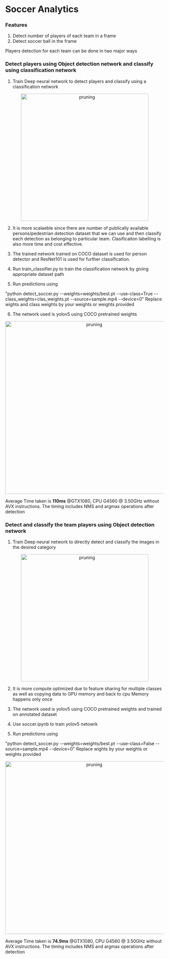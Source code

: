 # Soccer Analytics

### Features
1) Detect number of players of each team in a frame
2) Detect soccer ball in the frame

Players detection for each team can be done in two major ways

### Detect players using Object detection network and classify using classification network 
1) Train Deep neural network to detect players and classify using a classification network
  <p align="center">
    <img src="https://user-images.githubusercontent.com/22799415/114363914-293ace80-9b79-11eb-92b3-14e8794c4af2.png" alt="pruning",img width="405" />
  </p>
    <p align="center">
  
2) It is more scalaeble since there are number of publically available persons/pedestrian detection dataset that we can use and then classify each detection as belonging to particular team. Clasificaiton labelling is also more time and cost effective.

3) The trained network trained on COCO dataset is used for person detector and ResNet101 is used for further classification.

4) Run train_classifier.py to train the classification network by giving appropriate dataset path

5) Run predictions using
 
"python detect_soccer.py --weights=weights/best.pt --use-class=True --class_weights=clas_weights.pt --source=sample.mp4 --device=0"
Replace wights and class weights by your weights or weights provided

6) The network used is yolov5 using COCO pretrained weights
  <p align="center">
    <img src="https://user-images.githubusercontent.com/22799415/115258599-67b02a80-a131-11eb-84b3-9bfff6d69845.gif" alt="pruning",img width="550" />
  </p>
    <p align="center">
 
 Average Time taken is  __110ms__ @GTX1080, CPU G4560 @ 3.50GHz without AVX instructions. The timing includes NMS and argmax operations after detection

### Detect and classify the team players using Object detection network 
1) Train Deep neural network to directly detect and classify the images in the desired category
  <p align="center">
    <img src="https://user-images.githubusercontent.com/22799415/114361661-a9ac0000-9b76-11eb-94fc-df3d240adfbe.png" alt="pruning",img width="405" />
  </p>
    <p align="center">
  
2) It is more compute optimized due to feature sharing for multiple classes as well as copying data to GPU memory and back to cpu Memory happens only once

3) The network used is yolov5 using COCO pretrained weights and trained on annotated dataset 

4) Use soccer.ipynb to train yolov5 netowrk 

5) Run predictions using 

"python detect_soccer.py --weights=weights/best.pt --use-class=False --source=sample.mp4 --device=0"
Replace wights by your weights or weights provided

  <p align="center">
    <img src="https://user-images.githubusercontent.com/22799415/114357001-80d53c00-9b71-11eb-9ad1-2bdbc69f97d3.gif" alt="pruning",img width="550" />
  </p>
    <p align="center">
 
 
Average Time taken is **74.9ms** @GTX1080, CPU G4560 @ 3.50GHz without AVX instructions. The timing includes NMS and argmax operations after detection
  

